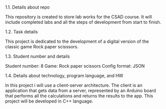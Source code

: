1.1. Details about repo

This repository is created to store lab works for the CSAD course. It will include completed labs and all the steps of development from start to finish.

1.2. Task details

This project is dedicated to the development of a digital version of the classic game Rock paper scisssors.

1.3. Student number and details

Student number: 8 Game: Rock paper scissors Config format: JSON

1.4. Details about technology, program language, and HW

In this project i will use a client-server architecture.
The client is an application that gets data from a server, represented by an Arduino board that performs all the calculations and 
returns the results to the app.
This project will be developed in C++ language.
